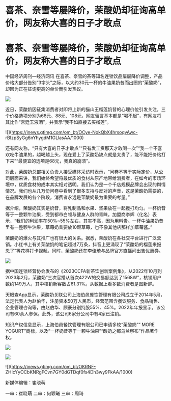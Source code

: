 # 喜茶、奈雪等屡降价，茉酸奶却征询高单价，网友称大喜的日子才敢点

# 喜茶、奈雪等屡降价，茉酸奶却征询高单价，网友称大喜的日子才敢点

中国经济周刊—经济网讯
在喜茶、奈雪的茶等知名连锁饮品屡屡降价调整，产品价格大部分告别“3字头”之际，以大约30元一杯的牛油果奶昔而出圈的“茉酸奶”，却因为正在征询更高的单价而引发热议。

![](https://inews.gtimg.com/om_bt/OvAjBv7XGCcdrVP0AcoAjSvQ0WuYBJ1fsL_XQk_O7mzk0AA/1000)

近日，茉酸奶因征集消费者对即将上新的猫山王榴莲奶昔的心理价位引发关注，三个价格选项分别为68元、88元、108元，网友留言基本都是“喝不起”，有网友将其比作“宫廷玉液酒”，并表示“我不如直接去买榴莲”。

![](https://inews.gtimg.com/om_bt/OCye-NokQbX4hrsoqvAwc-
rBIzpSyGg6nYhygdM1GLlasAA/1000)

还有网友称，“只有大喜的日子才敢点”“只有发工资那天才敢喝一次”“我一个不喜欢吃牛油果的，越喝越上头，现在爱上了茉酸奶缺点就是太贵了，能不能把价格打下来”“最便宜的选项是68元，我真的崩溃”。

对此，茉酸奶总部相关负责人接受媒体采访时表示，“问卷不等于实际定价，从公司层面来讲，我们始终希望将最优质的食材从原产地带给消费者，在如今的市场环境中，优质食材的成本其实相对透明。我们认为是一个千店规模品牌会出现的舆情情况。我们也从几万份问卷中看到了很多支持与反对的声音，这是茉酸奶需要的，在品牌发展的各个阶段，消费者永远是茉酸奶最为重要的考量。”

据介绍，茉酸奶其实是奶昔，将乳制品和水果、坚果放在一起搅打均匀。一杯奶昔等于一整颗牛油果，受到都市白领与健身人群的青睐。加盟商李辉（化名）表示，“我们的利润率在50%~55%左右，其实不高，因为用料贵。一杯牛油果奶昔里有一整颗牛油果，草莓奶昔要放10颗草莓，也不像其他店那样加草莓酱。”

茉酸奶的爆火与其推广也有很大的关系。据悉，茉酸奶在各社交平台进行广泛营销。小红书上有关茉酸奶的笔记超过7万条，抖音上更涌现了“茉酸奶的榴莲来报恩了”等花样打卡视频。同时，茉酸奶还在李佳琦与品牌官方直播间出售优惠券。

![](https://inews.gtimg.com/om_bt/OVpUc1Lpj63cTb5zjIAjRFzt86Tpgcea3E4J87-dQ5GasAA/1000)

据中国连锁经营协会发布的《2023CCFA新茶饮创新案例集》，从2022年10月到2023年2月，茉酸奶“三次官播从首次422W的交易额达到了1568W”，核销用户数约149万人，其中核销新客数占61.31%。从数据上看多数消费者是图新鲜。

天眼查App显示，茉酸奶关联公司上海伯邑餐饮管理有限公司成立于2014年5月，法定代表人为赵伯华，注册资本50万人民币，经营范围含餐饮服务、食品销售、企业管理咨询等，由赵伯华、顾豪分别持股55%、45%。2022年年报显示，该公司有60余人参保。此外，该公司6家分公司中有4家已注销。

知识产权信息显示，上海伯邑餐饮管理有限公司已申请多枚“茉酸奶”“ MORE
YOGURT”商标，以及“一杯奶昔等于一颗牛油果”“酸奶之都乌兰察布”作品著作权。

![](https://inews.gtimg.com/om_bt/OfNYf715f-PPGhiuqytu514RvKPHWV_szZb8yayo0MfcIAA/1000)

![](https://inews.gtimg.com/om_bt/O3a33uVgGHVXfaO48l6L37EfknBABo-A3I8nS3INlKXZoAA/1000)

![](https://inews.gtimg.com/om_bt/OKRNF-
ZHIcYyOCbKNRgFCvn7GY0dGTDqf0fs4Dh3wy9FkAA/1000)

新媒体编辑：崔晓萌

一审：崔晓萌 二审：何颖曦 三审：周琦

